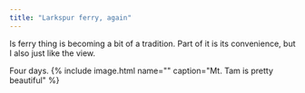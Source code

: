 ```yaml
---
title: "Larkspur ferry, again"
---
```

Is ferry thing is becoming a bit of a tradition. Part of it is its convenience, but I also just like the view.

Four days.
{% include image.html name="" caption="Mt. Tam is pretty beautiful" %}
